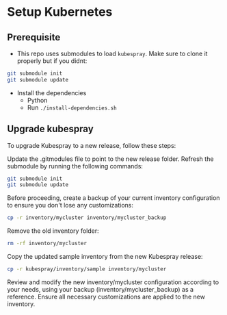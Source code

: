 # Setup Kubernetes
## Prerequisite
- This repo uses submodules to load `kubespray`. Make sure to clone it properly but if you didnt:
```sh
git submodule init
git submodule update
```
- Install the dependencies
    - Python
    - Run `./install-dependencies.sh`

## Upgrade kubespray
To upgrade Kubespray to a new release, follow these steps:
  
Update the .gitmodules file to point to the new release folder.
Refresh the submodule by running the following commands:
  
```sh
git submodule init
git submodule update
```
Before proceeding, create a backup of your current inventory configuration to ensure you don't lose any customizations:
  
```sh
cp -r inventory/mycluster inventory/mycluster_backup
```

Remove the old inventory folder:
```sh
rm -rf inventory/mycluster
```

Copy the updated sample inventory from the new Kubespray release:

```sh
cp -r kubespray/inventory/sample inventory/mycluster
```
Review and modify the new inventory/mycluster configuration according to your needs, using your backup (inventory/mycluster_backup) as a reference. Ensure all necessary customizations are applied to the new inventory.